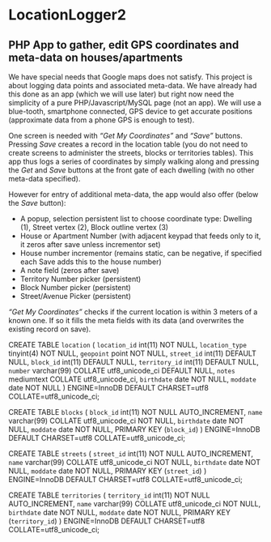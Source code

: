 # LocationLogger2

## PHP App to gather, edit GPS coordinates and meta-data on houses/apartments

We have special needs that Google maps does not satisfy. This project is about logging data points and associated meta-data. We have already had this done as an app (which we will use later) but right now need the simplicity of a pure PHP/Javascript/MySQL page (not an app). We will use a blue-tooth, smartphone connected, GPS device to get accurate positions (approximate data from a phone GPS is enough to test).

One screen is needed with _“Get My Coordinates”_ and _“Save”_ buttons. Pressing _Save_ creates a record in the location table (you do not need to create screens to administer the streets, blocks or territories tables). This app thus logs a series of coordinates by simply walking along and pressing the _Get_ and _Save_ buttons at the front gate of each dwelling (with no other meta-data specified).

However for entry of additional meta-data, the app would also offer (below the _Save_ button):

* A popup, selection persistent list to choose coordinate type: Dwelling (1), Street vertex (2), Block outline vertex (3)
* House or Apartment Number (with adjacent keypad that feeds only to it, it zeros after save unless incrementor set)
* House number incrementor (remains static, can be negative, if specified each Save adds this to the house number)
* A note field (zeros after save)
* Territory Number picker (persistent)
* Block Number picker (persistent)
* Street/Avenue Picker (persistent)

_“Get My Coordinates”_ checks if the current location is within 3 meters of a known one.
If so it fills the meta fields with its data (and overwrites the existing record on save).

CREATE TABLE `location` (
  `location_id` int(11) NOT NULL,
  `location_type` tinyint(4) NOT NULL,
  `geopoint` point NOT NULL,
  `street_id` int(11) DEFAULT NULL,
  `block_id` int(11) DEFAULT NULL,
  `territory_id` int(11) DEFAULT NULL,
  `number` varchar(99) COLLATE utf8_unicode_ci DEFAULT NULL,
  `notes` mediumtext COLLATE utf8_unicode_ci,
  `birthdate` date NOT NULL,
  `moddate` date NOT NULL
) ENGINE=InnoDB DEFAULT CHARSET=utf8 COLLATE=utf8_unicode_ci;

CREATE TABLE `blocks` (
  `block_id` int(11) NOT NULL AUTO_INCREMENT,
  `name` varchar(99) COLLATE utf8_unicode_ci NOT NULL,
  `birthdate` date NOT NULL,
  `moddate` date NOT NULL,
  PRIMARY KEY (`block_id`)
) ENGINE=InnoDB DEFAULT CHARSET=utf8 COLLATE=utf8_unicode_ci;

CREATE TABLE `streets` (
  `street_id` int(11) NOT NULL AUTO_INCREMENT,
  `name` varchar(99) COLLATE utf8_unicode_ci NOT NULL,
  `birthdate` date NOT NULL,
  `moddate` date NOT NULL,
  PRIMARY KEY (`street_id`)
) ENGINE=InnoDB DEFAULT CHARSET=utf8 COLLATE=utf8_unicode_ci;

CREATE TABLE `territories` (
  `territory_id` int(11) NOT NULL AUTO_INCREMENT,
  `name` varchar(99) COLLATE utf8_unicode_ci NOT NULL,
  `birthdate` date NOT NULL,
  `moddate` date NOT NULL,
  PRIMARY KEY (`territory_id`)
) ENGINE=InnoDB DEFAULT CHARSET=utf8 COLLATE=utf8_unicode_ci;

